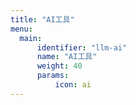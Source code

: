 ```yaml
---
title: "AI工具"
menu:
  main:
      identifier: "llm-ai"
      name: "AI工具"
      weight: 40
      params:
          icon: ai
---
```


